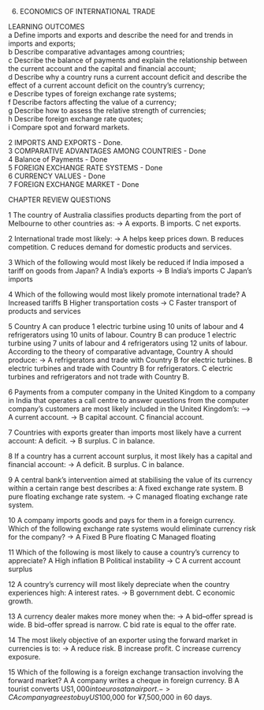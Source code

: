 6. ECONOMICS OF INTERNATIONAL TRADE

LEARNING OUTCOMES      
a Define imports and exports and describe the need for and trends in
imports and exports;         
b Describe comparative advantages among countries;        
c Describe the balance of payments and explain the relationship between
the current account and the capital and financial account;          
d Describe why a country runs a current account deficit and describe the
effect of a current account deficit on the country’s currency;           
e Describe types of foreign exchange rate systems;        
f Describe factors affecting the value of a currency;       
g Describe how to assess the relative strength of currencies;        
h Describe foreign exchange rate quotes;       
i Compare spot and forward markets.         

2 IMPORTS AND EXPORTS - Done.    
3 COMPARATIVE ADVANTAGES AMONG COUNTRIES - Done     
4 Balance of Payments - Done      
5 FOREIGN EXCHANGE RATE SYSTEMS - Done         
6 CURRENCY VALUES - Done    
7 FOREIGN EXCHANGE MARKET - Done      

CHAPTER REVIEW QUESTIONS         

1 The country of Australia classifies products departing from the port of Melbourne to other countries as:
-> A exports.
B imports.
C net exports.

2 International trade most likely:
-> A helps keep prices down.
B reduces competition.
C reduces demand for domestic products and services.

3 Which of the following would most likely be reduced if India imposed a tariff on goods from Japan?
A India’s exports
-> B India’s imports
C Japan’s imports

4 Which of the following would most likely promote international trade?
A Increased tariffs
B Higher transportation costs
-> C Faster transport of products and services

5 Country A can produce 1 electric turbine using 10 units of labour and 4 refrigerators using 10 units of labour. Country B can produce 1 electric turbine using 7 units of labour and 4 refrigerators using 12 units of labour. According to the theory of comparative advantage, Country A should produce:
-> A refrigerators and trade with Country B for electric turbines.
B electric turbines and trade with Country B for refrigerators.
C electric turbines and refrigerators and not trade with Country B.

6 Payments from a computer company in the United Kingdom to a company in India that operates a call centre to answer questions from the computer company’s customers are most likely included in the United Kingdom’s:
--> A current account.
-> B capital account.
C financial account.

7 Countries with exports greater than imports most likely have a current account:
A deficit.
-> B surplus.
C in balance.

8 If a country has a current account surplus, it most likely has a capital and financial account:
-> A deficit.
B surplus.
C in balance.

9 A central bank’s intervention aimed at stabilising the value of its currency within a certain range best describes a:
A fixed exchange rate system.
B pure floating exchange rate system.
-> C managed floating exchange rate system.

10 A company imports goods and pays for them in a foreign currency. Which of the following exchange rate systems would eliminate currency risk for the company?
-> A Fixed
B Pure floating
C Managed floating

11 Which of the following is most likely to cause a country’s currency to appreciate?
A High inflation
B Political instability
-> C A current account surplus

12 A country’s currency will most likely depreciate when the country experiences high:
A interest rates.
-> B government debt.
C economic growth.

13 A currency dealer makes more money when the:
-> A bid–offer spread is wide.
B bid–offer spread is narrow.
C bid rate is equal to the offer rate.

14 The most likely objective of an exporter using the forward market in currencies is to:
-> A reduce risk.
B increase profit.
C increase currency exposure.

15 Which of the following is a foreign exchange transaction involving the forward market?
A A company writes a cheque in foreign currency.
B A tourist converts US$1,000 into euros at an airport.
-> C A company agrees to buy US$100,000 for ¥7,500,000 in 60 days.
